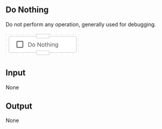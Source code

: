 ## Do Nothing

Do not perform any operation, generally used for debugging.

<img src="./img/do_nothing_menu.png" alt="image-20250708183346402" style="zoom:50%;" />



## Input

None



## Output

None
